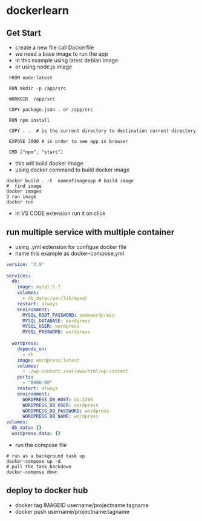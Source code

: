 # dockerlearn
## Get Start
- create a new file call Dockerfile
- we need a base image to run the app
- in this example using latest debian image
- or using node.js image
```docker:
 FROM node:latest
 
 RUN mkdir -p /app/src
 
 WORKDIR  /app/src 
 
 COPY package.json . or /app/src
 
 RUN npm install
 
 COPY . .  # is the current directory to destination current directory
 
 EXPOSE 3000 # in order to see app in browser
 
 CMD ["npm", "start"]
```
- this will build docker image
- using docker command to build docker image
```command
docker build . -t  nameofimageapp # build image
#  find image
docker images
3 run image
docker run 

```
- in VS CODE extension run it on click
## run multiple service with multiple container
- using .yml extension for configue docker file
- name this example as docker-compose.yml
``` yaml
version: "3.9"
    
services:
  db:
    image: mysql:5.7
    volumes:
      - db_data:/var/lib/mysql
    restart: always
    environment:
      MYSQL_ROOT_PASSWORD: somewordpress
      MYSQL_DATABASE: wordpress
      MYSQL_USER: wordpress
      MYSQL_PASSWORD: wordpress
    
  wordpress:
    depends_on:
      - db
    image: wordpress:latest
    volumes:
      - ./wp-content:/var/www/html/wp-content
    ports:
      - "8000:80"
    restart: always
    environment:
      WORDPRESS_DB_HOST: db:3306
      WORDPRESS_DB_USER: wordpress
      WORDPRESS_DB_PASSWORD: wordpress
      WORDPRESS_DB_NAME: wordpress
volumes:
  db_data: {}
  wordpress_data: {}
```
- run the compose file
```ubuntu
# run as a background task up 
docker-compose up -d 
# pull the task backdown
docker-compose down
```
## deploy to docker hub
- docker tag IMAGEID username/projectname:tagname
- docker push username/projectname:tagname
